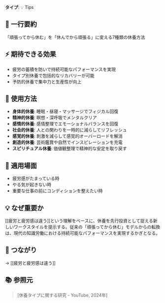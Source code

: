 **タイプ**: 💡 Tips

## 📝 一行要約
「頑張ってから休む」を「休んでから頑張る」に変える7種類の休養方法

## ⚡ 期待できる効果
- 疲労の蓄積を防いで持続可能なパフォーマンスを実現
- タイプ別休養で包括的なリカバリーが可能
- 予防的休養で集中力と生産性が向上

## 🎯 使用方法
- **身体的休養**: 睡眠・昼寝・マッサージでフィジカル回復
- **精神的休養**: 瞑想・深呼吸でメンタルクリア
- **感情的休養**: 感情整理でエモーショナルバランスを回復
- **社会的休養**: 人との関わりを一時的に減らしてリフレッシュ
- **感覚的休養**: 刺激を減らして感覚的オーバーロードを解消
- **創造的休養**: 芸術鑑賞や自然でインスピレーションを充電
- **スピリチュアル休養**: 価値観整理で精神的な安定を取り戻す

## 📍 適用場面
- 疲労感がたまっている時
- やる気が起きない時
- 重要な仕事の前にコンディションを整えたい時

## 💡 なぜ重要か
[[疲労と疲労感は違う]]という理解をベースに、休養を先行投資として捉える新しいワークスタイルを提示する。従来の「頑張ってから休む」モデルからの転換は、現代の知識労働における持続可能なパフォーマンスを実現するかぎとなる。

## 🔗 つながり
→ [[疲労と疲労感は違う]]

## 📚 参照元
> [休養タイプに関する研究 - YouTube, 2024年]